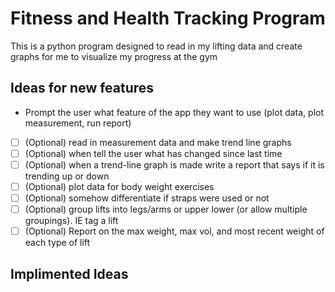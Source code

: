 # Fitness and Health Tracking Program
This is a python program designed to read in my lifting data and create graphs for me to visualize my progress at the gym

## Ideas for new features
- Prompt the user what feature of the app they want to use (plot data, plot measurement, run report)
- [ ] \(Optional) read in measurement data and make trend line graphs
- [ ] \(Optional) when tell the user what has changed since last time
- [ ] \(Optional) when a trend-line graph is made write a report that says if it is trending up or down
- [ ] \(Optional) plot data for body weight exercises
- [ ] \(Optional) somehow differentiate if straps were used or not
- [ ] \(Optional) group lifts into legs/arms or upper lower (or allow multiple groupings). IE tag a lift
- [ ] \(Optional) Report on the max weight, max vol, and most recent weight of each type of lift

## Implimented Ideas